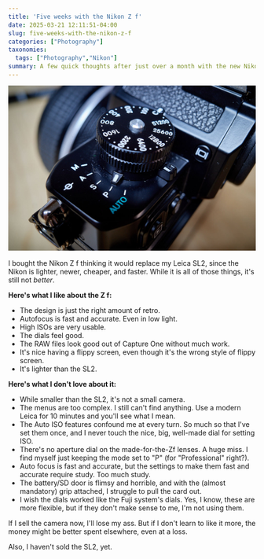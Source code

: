 ```yaml
---
title: 'Five weeks with the Nikon Z f'
date: 2025-03-21 12:11:51-04:00
slug: five-weeks-with-the-nikon-z-f
categories: ["Photography"]
taxonomies:
  tags: ["Photography","Nikon"]
summary: A few quick thoughts after just over a month with the new Nikon Z f
---
```


![Closeup of Nikon Z f camera dials](20250321-nikonzf-cover.jpg "See that cool ISO dial? I never use it.")

I bought the Nikon Z f thinking it would replace my Leica SL2, since the Nikon is lighter, newer, cheaper, and faster. While it is all of those things, it's still not _better_.

**Here's what I like about the Z f:**

- The design is just the right amount of retro.
- Autofocus is fast and accurate. Even in low light.
- High ISOs are very usable.
- The dials feel good.
- The RAW files look good out of Capture One without much work.
- It's nice having a flippy screen, even though it's the wrong style of flippy screen.
- It's lighter than the SL2.

**Here's what I don't love about it:**

- While smaller than the SL2, it's not a small camera.
- The menus are too complex. I still can't find anything. Use a modern Leica for 10 minutes and you'll see what I mean.
- The Auto ISO features confound me at every turn. So much so that I've set them once, and I never touch the nice, big, well-made dial for setting ISO.
- There's no aperture dial on the made-for-the-Zf lenses. A huge miss. I find myself just keeping the mode set to "P" (for "Professional" right?).
- Auto focus is fast and accurate, but the settings to make them fast and accurate require study. Too much study.
- The battery/SD door is flimsy and horrible, and with the (almost mandatory) grip attached, I struggle to pull the card out.
- I wish the dials worked like the Fuji system's dials. Yes, I know, these are more flexible, but if they don't make sense to me, I'm not using them.

If I sell the camera now, I'll lose my ass. But if I don't learn to like it more, the money might be better spent elsewhere, even at a loss.

Also, I haven't sold the SL2, yet.
